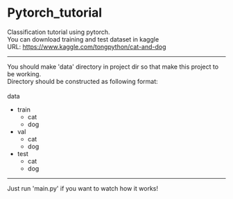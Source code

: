 # Pytorch_tutorial
Classification tutorial using pytorch.</br>
You can download training and test dataset in kaggle</br>
URL: <https://www.kaggle.com/tongpython/cat-and-dog></br>
<hr/>
You should make 'data' directory in project dir so that make this project to be working.</br>
Directory should be constructed as following format:</br></br>
data</br>

- train
  - cat
  - dog
- val
  - cat
  - dog
- test
  - cat
  - dog

<hr/>
Just run 'main.py' if you want to watch how it works!
